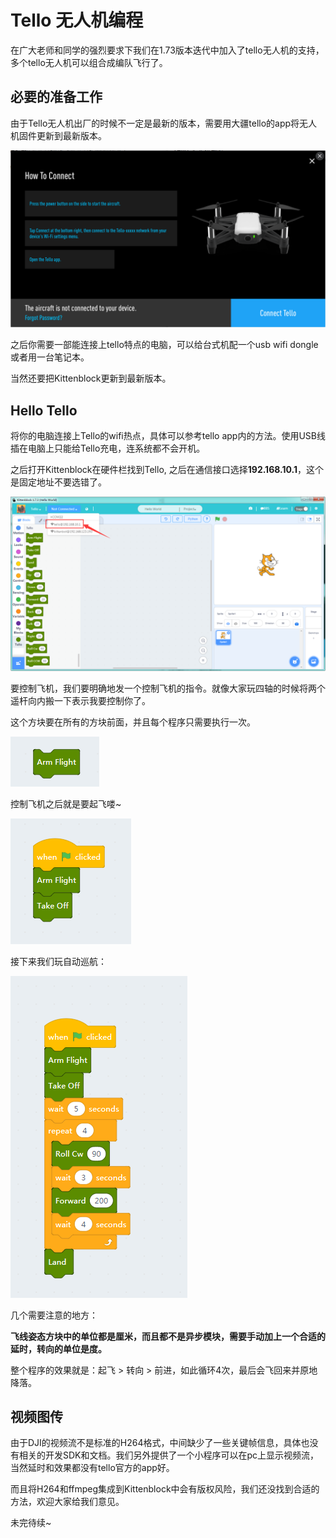 # Tello 无人机编程

在广大老师和同学的强烈要求下我们在1.73版本迭代中加入了tello无人机的支持，多个tello无人机可以组合成编队飞行了。

## 必要的准备工作

由于Tello无人机出厂的时候不一定是最新的版本，需要用大疆tello的app将无人机固件更新到最新版本。

![](./images/telloapp.png)

之后你需要一部能连接上tello特点的电脑，可以给台式机配一个usb wifi dongle或者用一台笔记本。

当然还要把Kittenblock更新到最新版本。

## Hello Tello

将你的电脑连接上Tello的wifi热点，具体可以参考tello app内的方法。使用USB线插在电脑上只能给Tello充电，连系统都不会开机。

之后打开Kittenblock在硬件栏找到Tello, 之后在通信接口选择**192.168.10.1**，这个是固定地址不要选错了。

![](./images/tello2.png)

要控制飞机，我们要明确地发一个控制飞机的指令。就像大家玩四轴的时候将两个遥杆向内搬一下表示我要控制你了。

这个方块要在所有的方块前面，并且每个程序只需要执行一次。

![](./images/tello3.png)

控制飞机之后就是要起飞喽~

![](./images/tello4.png)

接下来我们玩自动巡航：

![](./images/tello5.png)

几个需要注意的地方：

**飞线姿态方块中的单位都是厘米，而且都不是异步模块，需要手动加上一个合适的延时，转向的单位是度。**

整个程序的效果就是：起飞 > 转向 > 前进，如此循环4次，最后会飞回来并原地降落。

## 视频图传

由于DJI的视频流不是标准的H264格式，中间缺少了一些关键帧信息，具体也没有相关的开发SDK和文档。我们另外提供了一个小程序可以在pc上显示视频流，当然延时和效果都没有tello官方的app好。

而且将H264和ffmpeg集成到Kittenblock中会有版权风险，我们还没找到合适的方法，欢迎大家给我们意见。

未完待续~